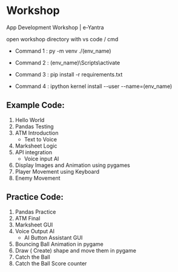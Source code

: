 # Workshop
App Development Workshop | e-Yantra

open workshop directory with vs code / cmd
* Command 1 : py -m venv ./(env_name)

* Command 2 : (env_name)\Scripts\activate 

* Command 3 : pip install -r requirements.txt
  
* Command 4 : ipython kernel install --user --name=(env_name)

## Example Code:
1. Hello World
2. Pandas Testing
3. ATM Introduction
   * Text to Voice
4. Marksheet Logic
5. API integration
   * Voice input AI
6. Display Images and Animation using pygames
7. Player Movement using Keyboard
8. Enemy Movement

## Practice Code:
1. Pandas Practice
2. ATM Final
3. Marksheet GUI
4. Voice Output AI
   * AI Button Assistant GUI	
5. Bouncing Ball Animation in pygame
6. Draw ( Create) shape and move them in pygame
7. Catch the Ball
8. Catch the Ball Score counter



